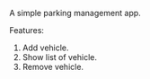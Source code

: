 A simple parking management app.

Features:
 1. Add vehicle.
 2. Show list of vehicle.
 3. Remove vehicle.